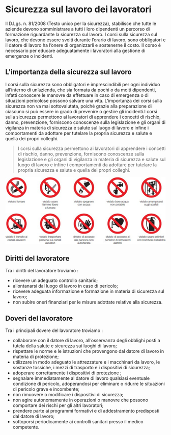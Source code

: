 # Sicurezza sul lavoro dei lavoratori

Il D.Lgs. n. 81/2008 (Testo unico per la sicurezza), stabilisce che tutte le aziende devono somministrare a tutti i loro dipendenti un percorso di formazione riguardante la sicurezza sul lavoro. I corsi sulla sicurezza sul lavoro, che devono essere svolti durante l’orario di lavoro, sono obbligatori e il datore di lavoro ha l’onere di organizzarli e sostenerne il costo. Il corso è necessario per educare adeguatamente i lavoratori alla gestione di emergenze o incidenti.

## L'importanza della sicurezza sul lavoro

I corsi sulla sicurezza sono obbligatori e imprescindibili per ogni individuo all’interno di un’azienda, che sia formata da pochi o da molti dipendenti, infatti conoscere le manovre da effettuare in caso di emergenza o di situazioni pericolose possono salvare una vita. L’importanza dei corsi sulla sicurezza non va mai sottovalutata, poiché grazie alla preparazione di ciascuno si può essere in grado di prevenire o gestire gli incidenti.I corsi sulla sicurezza permettono ai lavoratori di apprendere i concetti di rischio, danno, prevenzione, forniscono conoscenze sulla legislazione e gli organi di vigilanza in materia di sicurezza e salute sul luogo di lavoro e infine i comportamenti da adottare per tutelare la propria sicurezza e salute e quella dei propri colleghi.

> I corsi sulla sicurezza permettono ai lavoratori di apprendere i concetti di  rischio, danno, prevenzione, forniscono conoscenze sulla legislazione e gli organi di vigilanza in materia di sicurezza e salute sul luogo di lavoro e infine i comportamenti da adottare per tutelare la propria sicurezza e salute e quella dei  propri colleghi.

![Warnings](/images/warnings.png)

## Diritti del lavoratore

Tra i diritti del lavoratore troviamo :

- ricevere un adeguato controllo sanitario;
- allontanarsi dal luogo di lavoro in caso di pericolo;
- ricevere adeguata informazione e formazione in materia di sicurezza sul lavoro;
- non subire oneri finanziari per le misure adottate relative alla sicurezza.

## Doveri del lavoratore

Tra i principali dovere del lavoratore troviamo :

- collaborare con il datore di lavoro, all’osservanza degli obblighi posti a tutela della salute e sicurezza sui luoghi di lavoro;
- rispettare le norme e le istruzioni che provengono dal datore di lavoro in materia di protezione;
- utilizzare in modo adeguato le attrezzature e i macchinari da lavoro, le sostanze tossiche, i mezzi di trasporto e i dispositivi di sicurezza;
- adoperare correttamente i dispositivi di protezione ;
- segnalare immediatamente al datore di lavoro qualsiasi eventuale condizione di pericolo, adoperandosi per eliminare o ridurre le situazioni di pericolo grave e incombente;
- non rimuovere o modificare i dispositivi di sicurezza;
- non agire autonomamente in operazioni o manovre che possono comportare dei rischi per gli altri lavoratori;
- prendere parte ai programmi formativi e di addestramento predisposti dal datore di lavoro;
- sottoporsi periodicamente ai controlli sanitari presso il medico competente.
